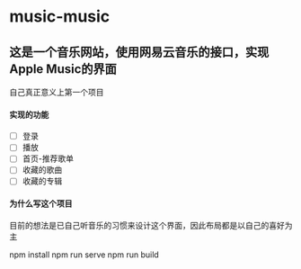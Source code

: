 # music-music
## 这是一个音乐网站，使用网易云音乐的接口，实现Apple Music的界面

自己真正意义上第一个项目

#### 实现的功能

- [ ] 登录
- [ ] 播放
- [ ] 首页-推荐歌单
- [ ] 收藏的歌曲
- [ ] 收藏的专辑

#### 为什么写这个项目
<p>
目前的想法是已自己听音乐的习惯来设计这个界面，因此布局都是以自己的喜好为主
</p>


npm install
npm run serve
npm run build
